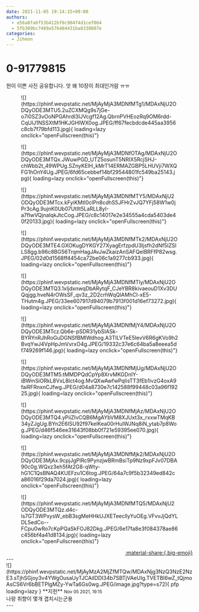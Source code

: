 ```yaml
---
date: 2021-11-05 19:14:15+09:00
authors:
  - e56a8fa6f53b412bf0c984f4d1cef064
  - 5fb309bc7489a576484431ba8338807e
categories:
  - Jiheon
---
```


# 0-91779815

<div class="post-container" markdown="1">
<div class="content-container md-sidebar__scrollwrap" markdown="1">

헌이 이쁜 사진 공유합니다. 앗 왜 10장이 최대인거람 ㅠㅠ
<figure markdown="1">
![](https://phinf.wevpstatic.net/MjAyMjA3MDNfMTg1/MDAxNjU2ODQyODE3MTU5.2uZCXMQg9s7jGe-o7i0SZ3vOoNPGAhrdl3IJVcgf12Ag.QbrnPVHEozRq9OM6rdd-CqUlJ1NSSXtM1HKJGHlWX0og.JPEG/ff67fecbdcde445aa3956c8cb7f79bfd113.jpg){ loading=lazy onclick="openFullscreen(this)"}
</figure>

<figure markdown="1">
![](https://phinf.wevpstatic.net/MjAyMjA3MDNfOTAg/MDAxNjU2ODQyODE3MTQx.JWuwPGD_UTZ5osunT5NRIX5RcjSHJ-chWbb2t_49WPUg.SZnyKElH_kMrT14ERMAZGBP5LHUVji7WXQFG1hOnY4Ug.JPEG/6fd65cebbef14bf29544801fc549ba25143.jpg){ loading=lazy onclick="openFullscreen(this)"}
</figure>

<figure markdown="1">
![](https://phinf.wevpstatic.net/MjAyMjA3MDNfMTY5/MDAxNjU2ODQyODE3MTcx.kFyiKMtl0clPn8cdhS5JFHrZvJQ7YFj58W1w0jPr3cAg.9ujnK0Ub07Utllt5LaRLL8yI-a7fIwVQjnaIqkJtcCog.JPEG/c8c14017e2e34555a4cda5403de40f20133.jpg){ loading=lazy onclick="openFullscreen(this)"}
</figure>

<figure markdown="1">
![](https://phinf.wevpstatic.net/MjAyMjA3MDNfMTk2/MDAxNjU2ODQyODE3MTE4.GXOKugDYKGY27XyagErfzpdU3Ijsfh2dNf5IZSlLS8gg.b96c8BG56TrqmHagJAvJwZkaizAnSAFQelBRFfP82wsg.JPEG/02d0d1568ff4454ca72be06c1a9277cb933.jpg){ loading=lazy onclick="openFullscreen(this)"}
</figure>

<figure markdown="1">
![](https://phinf.wevpstatic.net/MjAyMjA3MDNfMTIy/MDAxNjU2ODQyODE3MTQ3.1xIjdxnwqDbARytqF_CJeYBR8kivaeouD1Xv3DUQqjgg.hveN4rOWsSF_qv3z_2D2crhWqQlAMhCI-xE5-THutm4g.JPEG/33ee607917d94079b7913f001d16ef73272.jpg){ loading=lazy onclick="openFullscreen(this)"}
</figure>

<figure markdown="1">
![](https://phinf.wevpstatic.net/MjAyMjA3MDNfMjY4/MDAxNjU2ODQyODE3MTcz.Qb6e-pSDR31ybSIASk-BYRYnRJhRoGuDGNSfBMlWdhog.A3TILVTeE5IevV6R6gKVo9h2BvqYwJ4VpHpJmVvrxO4g.JPEG/19332c37e6c64ba5a8eeea5df749269f146.jpg){ loading=lazy onclick="openFullscreen(this)"}
</figure>

<figure markdown="1">
![](https://phinf.wevpstatic.net/MjAyMjA3MDNfMjUg/MDAxNjU2ODQyODE3MTM5.tMMDPQdCpYp8XrvMKGDnlY-iBWmSiORkL8VxL8Ict4og.MvQXwAwfwPqlisTT3fEb1ivzG4oxA9faiRFRnxnCJfwg.JPEG/d04a8730e7c142588f99448c03a96f19225.jpg){ loading=lazy onclick="openFullscreen(this)"}
</figure>

<figure markdown="1">
![](https://phinf.wevpstatic.net/MjAyMjA3MDNfMjAz/MDAxNjU2ODQyODE3MTQ4.yPiiZIvCQB6MgAYbVM8XJUxt3x_rxxwTMqKB34yZJgUg.BYn2E6ISU92f97kelKea00rHuIWJNq8iN_ytab7p8Wog.JPEG/d46f546ee31643f08bb0f721e59395ee070.jpg){ loading=lazy onclick="openFullscreen(this)"}
</figure>

<figure markdown="1">
![](https://phinf.wevpstatic.net/MjAyMjA3MDNfMjk2/MDAxNjU2ODQyODE3MjAx.9cpjJgPlRc9PynzjwBRmBsiTp9Nz9xpFJv07DBA90c0g.WQxz3eh5fAt2G8-qWty-hG1C1QsBNAQ4KUEFzu1C6tog.JPEG/64a7c9f5b32349ed842ca86016f29da7024.jpg){ loading=lazy onclick="openFullscreen(this)"}
</figure>

<figure markdown="1">
![](https://phinf.wevpstatic.net/MjAyMjA3MDNfMTQ5/MDAxNjU2ODQyODE3MTQz.d4c-ls7GT3WPxysW_ebB3sgMeHHkUJXETeecllyYuOEg.VFvvJjQdYLDL5edCo--FCpu0wRo7cKpPQaSkFOJ82Dkg.JPEG/6e17fa8e3f084378ae86c456bf4a41d8134.jpg){ loading=lazy onclick="openFullscreen(this)"}
</figure>


</div>
</div>

<div style="text-align: right;" markdown="1">
<a href="https://weverse.io/fromis9/fanpost/0-91779815" style="text-align: right;">:material-share:{.big-emoji}</a>
</div>
---

<div class="comments-container md-sidebar__scrollwrap" markdown="1">
<div class="comment" markdown="1">
<div class='id-container' markdown="1">
![](https://phinf.wevpstatic.net/MjAyMzA2MjZfMTQw/MDAxNjg3NzQ3NzE2NzE3.sTjhSGjoy3v4YWgOusaUyTJCAiIDDI34b7SBTjVAeUIg.TVETBI6wZ_tQjmoAsCS6Vr6bBETPlgMZy-YwTa6Gs0wg.JPEG/image.jpg?type=s72){ pfp loading=lazy }
**<span class="artist">지헌</span>** <small>Nov 05 2021, 19:15</small><br>
</div>
<div class='comment-body' markdown="1">
나랑 취향이 몇개 겹치시는군용
</div>
</div>
</div>
---
